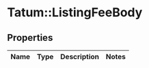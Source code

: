 # Tatum::ListingFeeBody

## Properties
Name | Type | Description | Notes
------------ | ------------- | ------------- | -------------

